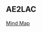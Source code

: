 AE2LAC
------
[Mind Map]


[Mind Map]:http://naotu.baidu.com/file/d65073b46c1feb83d7f9bb93d5dbde57?token=9e295450996dcb7a
